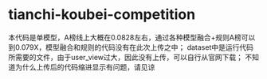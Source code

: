 # tianchi-koubei-competition
本代码是单模型，A榜线上大概在0.0828左右，通过各种模型融合+规则A榜可以到0.079X，模型融合和规则的代码没有在此次上传之中； dataset中是运行代码所需要的文件，由于user_view过大，因此没有上传，可以自行从官网下载； 不知道为什么上传后的代码缩进显示有问题，请见谅
